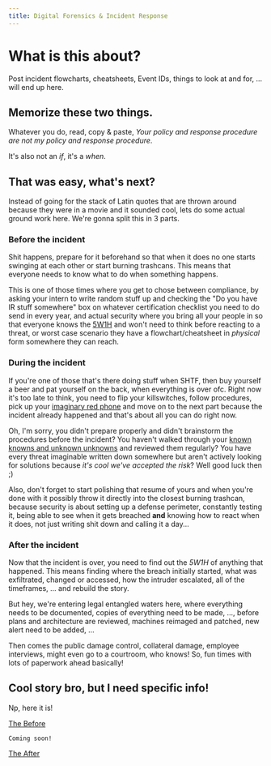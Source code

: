 ```yaml
---
title: Digital Forensics & Incident Response
---
```


# What is this about?
Post incident flowcharts, cheatsheets, Event IDs, things to look at and for, ... will end up here.

## Memorize these two things.
Whatever you do, read, copy & paste, *Your policy and response procedure are not my policy and response procedure*.

It's also not an *if*, it's a *when*.


## That was easy, what's next?
Instead of going for the stack of Latin quotes that are thrown around because they were in a movie and it sounded cool, lets do some actual ground work here. We're gonna split this in 3 parts.

### Before the incident
Shit happens, prepare for it beforehand so that when it does no one starts swinging at each other or start burning trashcans. This means that everyone needs to know what to do when something happens.

This is one of those times where you get to chose between compliance, by asking your intern to write random stuff up and checking the "Do you have IR stuff somewhere" box on whatever certification checklist you need to do send in every year, and actual security where you bring all your people in so that everyone knows the [5W1H](https://en.wikipedia.org/wiki/Five_Ws) and won't need to think before reacting to a threat, or worst case scenario they have a flowchart/cheatsheet in *physical* form somewhere they can reach.

### During the incident
If you're one of those that's there doing stuff when SHTF, then buy yourself a beer and pat yourself on the back, when everything is over ofc. Right now it's too late to think, you need to flip your killswitches, follow procedures, pick up your [imaginary red phone](https://en.wikipedia.org/wiki/Moscow-Washington_hotline) and move on to the next part because the incident already happened and that's about all you can do right now.

Oh, I'm sorry, you didn't prepare properly and didn't brainstorm the procedures before the incident? 
You haven't walked through your [known knowns and unknown unknowns](https://en.wikipedia.org/wiki/There_are_known_knowns) and reviewed them regularly? You have every threat imaginable written down somewhere but aren't actively looking for solutions because *it's cool we've accepted the risk*? Well good luck then ;)

Also, don't forget to start polishing that resume of yours and when you're done with it possibly throw it directly into the closest burning trashcan, because security is about setting up a defense perimeter, constantly testing it, being able to see when it gets breached **and** knowing how to react when it does, not just writing shit down and calling it a day...

### After the incident
Now that the incident is over, you need to find out the *5W1H* of anything that happened. This means finding where the breach initially started, what was exfiltrated, changed or accessed, how the intruder escalated, all of the timeframes, ... and rebuild the story. 

But hey, we're entering legal entangled waters here, where everything needs to be documented, copies of everything need to be made, ..., before plans and architecture are reviewed, machines reimaged and patched, new alert need to be added, ...

Then comes the public damage control, collateral damage, employee interviews, might even go to a courtroom, who knows! So, fun times with lots of paperwork ahead basically!

## Cool story bro, but I need specific info!
Np, here it is!

[The Before](./before)

```
Coming soon!
```
[The After](./after)
